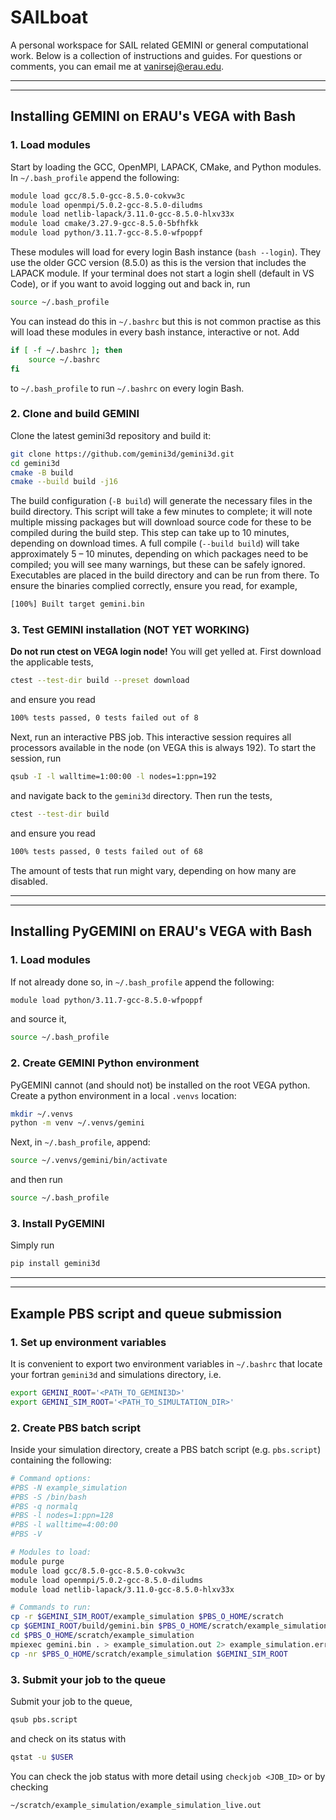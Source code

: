 # SAILboat
A personal workspace for SAIL related GEMINI or general computational work. Below is a collection of instructions and guides. For questions or comments, you can email me at vanirsej@erau.edu.

---
---

## Installing GEMINI on ERAU's VEGA with Bash

### 1. Load modules
Start by loading the GCC, OpenMPI, LAPACK, CMake, and Python modules. In `~/.bash_profile` append the following:
```sh
module load gcc/8.5.0-gcc-8.5.0-cokvw3c
module load openmpi/5.0.2-gcc-8.5.0-diludms
module load netlib-lapack/3.11.0-gcc-8.5.0-hlxv33x
module load cmake/3.27.9-gcc-8.5.0-5bfhfkk
module load python/3.11.7-gcc-8.5.0-wfpoppf
```
These modules will load for every login Bash instance (`bash --login`).
They use the older GCC version (8.5.0) as this is the version that includes the LAPACK module.
If your terminal does not start a login shell (default in VS Code), or if you want to avoid logging out and back in, run
```sh
source ~/.bash_profile
```
You can instead do this in `~/.bashrc` but this is not common practise as this will load these modules in every bash instance, interactive or not. Add
```sh
if [ -f ~/.bashrc ]; then
    source ~/.bashrc
fi
```
to `~/.bash_profile` to run `~/.bashrc` on every login Bash.

### 2. Clone and build GEMINI
Clone the latest gemini3d repository and build it:
```sh
git clone https://github.com/gemini3d/gemini3d.git
cd gemini3d
cmake -B build
cmake --build build -j16
```
The build configuration (`-B build`) will generate the necessary files in the build directory.
This script will take a few minutes to complete; it will note multiple missing packages but will download source code for these to be compiled during the build step.
This step can take up to 10 minutes, depending on download times.
A full compile (`--build build`) will take approximately 5 – 10 minutes, depending on which packages need to be compiled; you will see many warnings, but these can be safely ignored.
Executables are placed in the build directory and can be run from there.
To ensure the binaries complied correctly, ensure you read, for example,
```sh
[100%] Built target gemini.bin
```

### 3. Test GEMINI installation (**NOT YET WORKING**)
**Do not run ctest on VEGA login node!** You will get yelled at. First download the applicable tests,
```sh
ctest --test-dir build --preset download
```
and ensure you read
```sh
100% tests passed, 0 tests failed out of 8
```
Next, run an interactive PBS job.
This interactive session requires all processors available in the node (on VEGA this is always 192).
To start the session, run
```sh
qsub -I -l walltime=1:00:00 -l nodes=1:ppn=192
```
and navigate back to the `gemini3d` directory. Then run the tests,
```sh
ctest --test-dir build
```
and ensure you read
```sh
100% tests passed, 0 tests failed out of 68
```
The amount of tests that run might vary, depending on how many are disabled.

---
---

## Installing PyGEMINI on ERAU's VEGA with Bash

### 1. Load modules
If not already done so, in `~/.bash_profile` append the following:
```sh
module load python/3.11.7-gcc-8.5.0-wfpoppf
```
and source it,
```sh
source ~/.bash_profile
```

### 2. Create GEMINI Python environment
PyGEMINI cannot (and should not) be installed on the root VEGA python. Create a python environment in a local `.venvs` location:
```sh
mkdir ~/.venvs
python -m venv ~/.venvs/gemini
```
Next, in `~/.bash_profile`, append:
```sh
source ~/.venvs/gemini/bin/activate
```
and then run
```sh
source ~/.bash_profile
```

### 3. Install PyGEMINI
Simply run
```sh
pip install gemini3d
```

---
---

## Example PBS script and queue submission
### 1. Set up environment variables
It is convenient to export two environment variables in `~/.bashrc` that locate your fortran `gemini3d` and simulations directory, i.e.
```sh
export GEMINI_ROOT='<PATH_TO_GEMINI3D>'
export GEMINI_SIM_ROOT='<PATH_TO_SIMULTATION_DIR>'
```

### 2. Create PBS batch script
Inside your simulation directory, create a PBS batch script (e.g. `pbs.script`) containing the following:
```sh
# Command options:
#PBS -N example_simulation
#PBS -S /bin/bash
#PBS -q normalq
#PBS -l nodes=1:ppn=128
#PBS -l walltime=4:00:00
#PBS -V

# Modules to load:
module purge
module load gcc/8.5.0-gcc-8.5.0-cokvw3c
module load openmpi/5.0.2-gcc-8.5.0-diludms
module load netlib-lapack/3.11.0-gcc-8.5.0-hlxv33x

# Commands to run:
cp -r $GEMINI_SIM_ROOT/example_simulation $PBS_O_HOME/scratch
cp $GEMINI_ROOT/build/gemini.bin $PBS_O_HOME/scratch/example_simulation
cd $PBS_O_HOME/scratch/example_simulation
mpiexec gemini.bin . > example_simulation.out 2> example_simulation.err
cp -nr $PBS_O_HOME/scratch/example_simulation $GEMINI_SIM_ROOT
```

### 3. Submit your job to the queue
Submit your job to the queue,
```sh
qsub pbs.script
```
and check on its status with
```sh
qstat -u $USER
```
You can check the job status with more detail using `checkjob <JOB_ID>` or by checking
```sh
~/scratch/example_simulation/example_simulation_live.out
```
